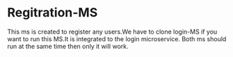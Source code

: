 # Regitration-MS
This ms is created to register any users.We have to clone login-MS if you want to run this MS.It is integrated to the login microservice. Both ms should run at the same time then only it will work. 
